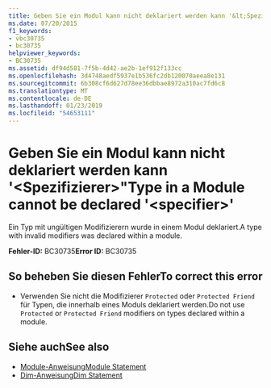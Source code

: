 ```yaml
---
title: Geben Sie ein Modul kann nicht deklariert werden kann '&lt;Spezifizierer&gt;"
ms.date: 07/20/2015
f1_keywords:
- vbc30735
- bc30735
helpviewer_keywords:
- BC30735
ms.assetid: df94d581-7f5b-4d42-ae2b-1ef912f133cc
ms.openlocfilehash: 3d4748aedf5937e1b536fc2db120070aeea8e131
ms.sourcegitcommit: 6b308cf6d627d78ee36dbbae8972a310ac7fd6c8
ms.translationtype: MT
ms.contentlocale: de-DE
ms.lasthandoff: 01/23/2019
ms.locfileid: "54653111"
---
```

# <a name="type-in-a-module-cannot-be-declared-ltspecifiergt"></a><span data-ttu-id="c249c-102">Geben Sie ein Modul kann nicht deklariert werden kann '&lt;Spezifizierer&gt;"</span><span class="sxs-lookup"><span data-stu-id="c249c-102">Type in a Module cannot be declared '&lt;specifier&gt;'</span></span>
<span data-ttu-id="c249c-103">Ein Typ mit ungültigen Modifizierern wurde in einem Modul deklariert.</span><span class="sxs-lookup"><span data-stu-id="c249c-103">A type with invalid modifiers was declared within a module.</span></span>  
  
 <span data-ttu-id="c249c-104">**Fehler-ID:** BC30735</span><span class="sxs-lookup"><span data-stu-id="c249c-104">**Error ID:** BC30735</span></span>  
  
## <a name="to-correct-this-error"></a><span data-ttu-id="c249c-105">So beheben Sie diesen Fehler</span><span class="sxs-lookup"><span data-stu-id="c249c-105">To correct this error</span></span>  
  
-   <span data-ttu-id="c249c-106">Verwenden Sie nicht die Modifizierer `Protected` oder `Protected Friend` für Typen, die innerhalb eines Moduls deklariert werden.</span><span class="sxs-lookup"><span data-stu-id="c249c-106">Do not use `Protected` or `Protected Friend` modifiers on types declared within a module.</span></span>  
  
## <a name="see-also"></a><span data-ttu-id="c249c-107">Siehe auch</span><span class="sxs-lookup"><span data-stu-id="c249c-107">See also</span></span>
- [<span data-ttu-id="c249c-108">Module-Anweisung</span><span class="sxs-lookup"><span data-stu-id="c249c-108">Module Statement</span></span>](../../visual-basic/language-reference/statements/module-statement.md)
- [<span data-ttu-id="c249c-109">Dim-Anweisung</span><span class="sxs-lookup"><span data-stu-id="c249c-109">Dim Statement</span></span>](../../visual-basic/language-reference/statements/dim-statement.md)
